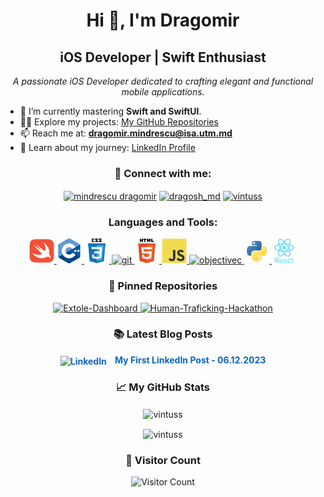 <h1 align="center">Hi 👋, I'm Dragomir</h1>
<h2 align="center">iOS Developer | Swift Enthusiast</h2>

<p align="center">
  <i>A passionate iOS Developer dedicated to crafting elegant and functional mobile applications.</i>
</p>

- 🌱 I’m currently mastering **Swift and SwiftUI**.
- 👨‍💻 Explore my projects: [My GitHub Repositories](https://github.com/VintusS?tab=repositories)
- 📫 Reach me at: **dragomir.mindrescu@isa.utm.md**
- 📄 Learn about my journey: [LinkedIn Profile](https://www.linkedin.com/in/mîndrescu-dragomir-34236227b/)

<h3 align="center">🔗 Connect with me:</h3>
<p align="center">
  <a href="https://www.linkedin.com/in/mîndrescu-dragomir-34236227b/" target="blank"><img align="center" src="https://raw.githubusercontent.com/rahuldkjain/github-profile-readme-generator/master/src/images/icons/Social/linked-in-alt.svg" alt="mindrescu dragomir" height="30" width="40" /></a>
  <a href="https://instagram.com/dragosh_md" target="blank"><img align="center" src="https://raw.githubusercontent.com/rahuldkjain/github-profile-readme-generator/master/src/images/icons/Social/instagram.svg" alt="dragosh_md" height="30" width="40" /></a>
  <a href="https://codeforces.com/profile/vintuss" target="blank"><img align="center" src="https://raw.githubusercontent.com/rahuldkjain/github-profile-readme-generator/master/src/images/icons/Social/codeforces.svg" alt="vintuss" height="30" width="40" /></a>
</p>

<h3 align="center">Languages and Tools:</h3>
<p align="center"> 
  <a href="https://developer.apple.com/swift/" target="_blank" rel="noreferrer"> <img src="https://raw.githubusercontent.com/devicons/devicon/master/icons/swift/swift-original.svg" alt="swift" width="40" height="40"/> </a>
  <a href="https://www.w3schools.com/cpp/" target="_blank" rel="noreferrer"> <img src="https://raw.githubusercontent.com/devicons/devicon/master/icons/cplusplus/cplusplus-original.svg" alt="cplusplus" width="40" height="40"/> </a> 
  <a href="https://www.w3schools.com/css/" target="_blank" rel="noreferrer"> <img src="https://raw.githubusercontent.com/devicons/devicon/master/icons/css3/css3-original-wordmark.svg" alt="css3" width="40" height="40"/> </a> 
  <a href="https://git-scm.com/" target="_blank" rel="noreferrer"> <img src="https://www.vectorlogo.zone/logos/git-scm/git-scm-icon.svg" alt="git" width="40" height="40"/> </a> <a href="https://www.w3.org/html/" target="_blank" rel="noreferrer"> <img src="https://raw.githubusercontent.com/devicons/devicon/master/icons/html5/html5-original-wordmark.svg" alt="html5" width="40" height="40"/> </a> 
  <a href="https://developer.mozilla.org/en-US/docs/Web/JavaScript" target="_blank" rel="noreferrer"> <img src="https://raw.githubusercontent.com/devicons/devicon/master/icons/javascript/javascript-original.svg" alt="javascript" width="40" height="40"/> </a> 
  <a href="https://developer.apple.com/library/archive/documentation/Cocoa/Conceptual/ProgrammingWithObjectiveC/Introduction/Introduction.html" target="_blank" rel="noreferrer"> <img src="https://www.vectorlogo.zone/logos/apple_objectivec/apple_objectivec-icon.svg" alt="objectivec" width="40" height="40"/> </a> 
  <a href="https://www.python.org" target="_blank" rel="noreferrer"> <img src="https://raw.githubusercontent.com/devicons/devicon/master/icons/python/python-original.svg" alt="python" width="40" height="40"/> </a> 
  <a href="https://reactjs.org/" target="_blank" rel="noreferrer"> <img src="https://raw.githubusercontent.com/devicons/devicon/master/icons/react/react-original-wordmark.svg" alt="react" width="40" height="40"/> </a>  </p>

<h3 align="center">📌 Pinned Repositories</h3>
<p align="center">
  <a href="https://github.com/VintusS/Extole-Dashboard">
    <img src="https://github-readme-stats.vercel.app/api/pin/?username=VintusS&repo=Extole-DashBoard&theme=dark" alt="Extole-Dashboard" />
  </a>
  <a href="https://github.com/VintusS/Human-Traficking-Hackathon">
    <img src="https://github-readme-stats.vercel.app/api/pin/?username=VintusS&repo=Human-Traficking-Hackathon&theme=dark" alt="Human-Traficking-Hackathon" />
  </a>
</p>

<h3 align="center">📚 Latest Blog Posts</h3>
<p align="center" style="text-align: center;">
  <a href="https://www.linkedin.com/feed/update/urn:li:activity:7138193071812263936/" target="_blank" style="text-decoration: none; color: #0a66c2; font-weight: bold;">
    <img src="https://www.vectorlogo.zone/logos/linkedin/linkedin-icon.svg" alt="LinkedIn" style="height: 20px; width: 20px; vertical-align: middle; margin-right: 10px;">
    My First LinkedIn Post - 06.12.2023
  </a>
</p>


<h3 align="center">📈 My GitHub Stats</h3>
<p align="center">
<p align="center">
  <img align="center" src="https://github-readme-stats.vercel.app/api?username=vintuss&show_icons=true&locale=en&theme=dark&bg_color=0d47a1&title_color=fff&text_color=fff&icon_color=fff" alt="vintuss" />
</p>

<p align="center">
  <img align="center" src="https://github-readme-streak-stats.herokuapp.com/?user=vintuss&theme=dark&background=0d47a1&stroke=0000&ring=fff&fire=fff&currStreakNum=fff&sideNums=fff&currStreakLabel=fff&sideLabels=fff&dates=fff" alt="vintuss" />
</p>
</p>

<h3 align="center">👥 Visitor Count</h3>
<p align="center">
  <img src="https://profile-counter.glitch.me/{VintusS}/count.svg" alt="Visitor Count">
</p>
